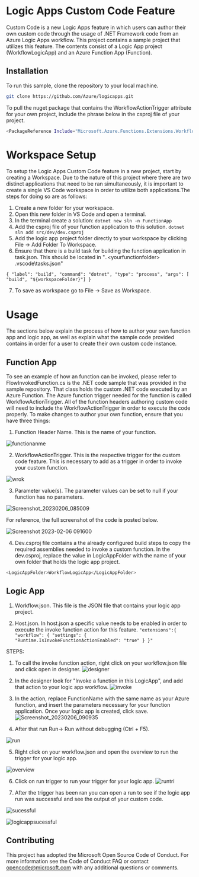 # Logic Apps Custom Code Feature

Custom Code is a new Logic Apps feature in which users can author their own custom code through the usage of .NET Framework code from an Azure Logic Apps workflow.
This project contains a sample project that utilizes this feature. The contents consist of a Logic App project (WorkflowLogicApp) and an Azure Function App (Function).  
## Installation

To run this sample, clone the repository to your local machine.

```bash
git clone https://github.com/Azure/logicapps.git
```
To pull the nuget package that contains the WorkflowActionTrigger attribute for your own project, include the phrase below in the csproj file of your project. 

```bash
<PackageReference Include="Microsoft.Azure.Functions.Extensions.Workflows.WorkflowActionTrigger" Version="1.0.0" />
```

# Workspace Setup
To setup the Logic Apps Custom Code feature in a new project, start by creating a Workspace. Due to the nature of this project where there are two distinct applications that need to be ran simultaneously, it is important to create a single VS Code workspace in order to utilize both applications.The steps for doing so are as follows:

1) Create a new folder for your workspace. 
2) Open this new folder in VS Code and open a terminal.
3) In the terminal create a solution: ``` dotnet new sln -n FunctionApp ```
4) Add the csproj file of your function application to this solution. ``` dotnet sln add src/dev/dev.csproj ```
5) Add the logic app project folder directly to your workspace by clicking File -> Add Folder To Workspace. 
6) Ensure that there is a build task for building the function application in task.json. This should be located in "..\<yourfunctionfolder> \.vscode\tasks.json"

```	{ "label": "build", "command": "dotnet", "type": "process", "args": [ "build", "${workspaceFolder}"] } ```

7) To save as workspace go to File -> Save as Workspace.

# Usage
The sections below explain the process of how to author your own function app and logic app, as well as explain what the sample code provided contains in order for a user to create their own custom code instance. 

## Function App 
To see an example of how an function can be invoked, please refer to FlowInvokedFunction.cs is the .NET code sample that was provided in the sample repository. That class holds the custom .NET code executed by an Azure Function. The Azure function trigger needed for the function is called WorkflowActionTrigger. All of the function headers authoring custom code will need to include the WorkflowActionTrigger in order to execute the code properly.
To make changes to author your own function, ensure that you have three things:
1) Function Header Name. This is the name of your function. 

![functionanme](https://user-images.githubusercontent.com/111014793/217034574-968087d3-d053-4cdb-98c4-3afa8341b1e9.png)


2) WorkflowActionTrigger. This is the respective trigger for the custom code feature. This is necessary to add as a trigger in order to invoke your custom function.

![wrok](https://user-images.githubusercontent.com/111014793/217034182-5734a894-603f-4bd7-9e68-4335df38b499.png)


3) Parameter value(s). The parameter values can be set to null if your function has no parameters.

![Screenshot_20230206_085009](https://user-images.githubusercontent.com/111014793/217033830-f0231893-6b33-47a3-a294-9c297b0b0d09.png)

For reference, the full screenshot of the code is posted below. 

![Screenshot 2023-02-06 091600](https://user-images.githubusercontent.com/111014793/217039346-7162f057-db44-4bce-b1fe-d0ffe4540ddb.png)



4) Dev.csproj file contains a the already configured build steps to copy the required assemblies needed to invoke a custom function. In the dev.csproj, replace the value in LogicAppFolder with the name of your own folder that holds the logic app project. 

```bash
<LogicAppFolder>WorkflowLogicApp</LogicAppFolder>
```

## Logic App 

1) Workflow.json. This file is the JSON file that contains your logic app project. 

2) Host.json. In host.json a specific value needs to be enabled in order to execute the invoke function action for this feature. 
``` "extensions":{ "workflow": { "settings": { "Runtime.IsInvokeFunctionActionEnabled": "true" } }" ```


STEPS: 
1) To call the invoke function action, right click on your workflow.json file and click open in designer.
![designer](https://user-images.githubusercontent.com/111014793/217036602-01f92e50-256f-4e3d-b27d-1f9e0808f035.png)

2) In the designer look for "Invoke a function in this LogicApp", and add that action to your logic app workflow. 
![invoke](https://user-images.githubusercontent.com/111014793/217037045-b6e550a3-0bee-4eef-8770-c30b9279bec8.png)

3) In the action, replace FunctionName with the same name as your Azure function, and insert the parameters necessary for your function application. Once your logic app is created, click save. ![Screenshot_20230206_090935](https://user-images.githubusercontent.com/111014793/217037991-23ad112e-d50f-4040-8d48-6eb10e508d53.png)

4) After that run Run-> Run without debugging (Ctrl + F5).

![run](https://user-images.githubusercontent.com/111014793/217038206-c254df23-f4ad-4e03-8800-4ad4cc1aa611.png)

5) Right click on your workflow.json and open the overview to run the trigger for your logic app.

![overview](https://user-images.githubusercontent.com/111014793/217038386-9cd5ce10-9f3b-4f64-b6ff-4a2d77228141.png)

6) Click on run trigger to run your trigger for your logic app. 
![runtri](https://user-images.githubusercontent.com/111014793/217038789-eaa3a736-e499-4e98-9935-91562d4ce6bf.png)

7) After the trigger has been ran you can open a run to see if the logic app run was successful and see the output of your custom code.

![sucessful](https://user-images.githubusercontent.com/111014793/217039132-f8828e74-4112-4ff3-afe7-2b2700a6b4fb.png)


![logicappsucessful](https://user-images.githubusercontent.com/111014793/217039149-200745f1-9b8d-4562-ad31-530ae7ed50ad.png)



## Contributing

This project has adopted the Microsoft Open Source Code of Conduct. For more information see the Code of Conduct FAQ or contact opencode@microsoft.com with any additional questions or comments.

